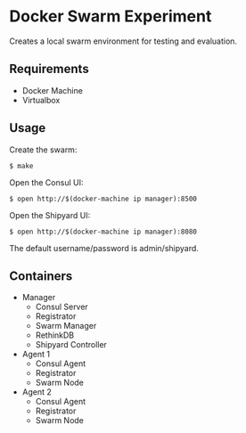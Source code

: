 # Docker Swarm Experiment

Creates a local swarm environment for testing and evaluation.

## Requirements

* Docker Machine
* Virtualbox

## Usage

Create the swarm:

```shell
$ make
```

Open the Consul UI:

```shell
$ open http://$(docker-machine ip manager):8500
```

Open the Shipyard UI:

```shell
$ open http://$(docker-machine ip manager):8080
```

The default username/password is admin/shipyard.

## Containers

* Manager
  * Consul Server
  * Registrator
  * Swarm Manager
  * RethinkDB
  * Shipyard Controller
* Agent 1
  * Consul Agent
  * Registrator
  * Swarm Node
* Agent 2
  * Consul Agent
  * Registrator
  * Swarm Node
